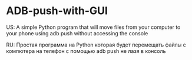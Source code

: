 # ADB-push-with-GUI

US: A simple Python program that will move files from your computer to your phone using adb push without accessing the console


RU: Простая программа на Python которая будет перемещать файлы с компютера на телефон с помощью adb push не лазя в консоль
